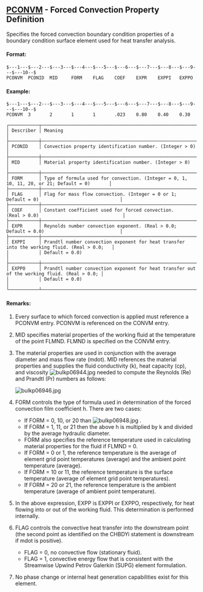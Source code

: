 ## [PCONVM](https://nexus.hexagon.com/documentationcenter/bundle/MSC_Nastran_2022.4/page/Nastran_Combined_Book/qrg/bulkp/TOC.PCONVM.xhtml) - Forced Convection Property Definition

Specifies the forced convection boundary condition properties of a boundary condition surface element used for heat transfer analysis.

#### Format:

```nastran
$---1---$---2---$---3---$---4---$---5---$---6---$---7---$---8---$---9---$---10--$
PCONVM  PCONID  MID     FORM    FLAG    COEF    EXPR    EXPPI   EXPPO           
```

#### Example:

```nastran
$---1---$---2---$---3---$---4---$---5---$---6---$---7---$---8---$---9---$---10--$
PCONVM  3       2       1       1       .023    0.80    0.40    0.30            
```

```text
┌───────────┬─────────────────────────────────────────────────────────────────────────────────────────────┐
│ Describer │ Meaning                                                                                     │
├───────────┼─────────────────────────────────────────────────────────────────────────────────────────────┤
│ PCONID    │ Convection property identification number. (Integer > 0)                                    │
├───────────┼─────────────────────────────────────────────────────────────────────────────────────────────┤
│ MID       │ Material property identification number. (Integer > 0)                                      │
├───────────┼─────────────────────────────────────────────────────────────────────────────────────────────┤
│ FORM      │ Type of formula used for convection. (Integer = 0, 1, 10, 11, 20, or 21; Default = 0)       │
├───────────┼─────────────────────────────────────────────────────────────────────────────────────────────┤
│ FLAG      │ Flag for mass flow convection. (Integer = 0 or 1; Default = 0)                              │
├───────────┼─────────────────────────────────────────────────────────────────────────────────────────────┤
│ COEF      │ Constant coefficient used for forced convection. (Real > 0.0)                               │
├───────────┼─────────────────────────────────────────────────────────────────────────────────────────────┤
│ EXPR      │ Reynolds number convection exponent. (Real > 0.0; Default = 0.0)                            │
├───────────┼─────────────────────────────────────────────────────────────────────────────────────────────┤
│ EXPPI     │ Prandtl number convection exponent for heat transfer into the working fluid. (Real > 0.0;   │
│           │ Default = 0.0)                                                                              │
├───────────┼─────────────────────────────────────────────────────────────────────────────────────────────┤
│ EXPPO     │ Prandtl number convection exponent for heat transfer out of the working fluid. (Real > 0.0; │
│           │ Default = 0.0)                                                                              │
└───────────┴─────────────────────────────────────────────────────────────────────────────────────────────┘
```

#### Remarks:

1. Every surface to which forced convection is applied must reference a PCONVM entry. PCONVM is referenced on the CONVM entry.
2. MID specifies material properties of the working fluid at the temperature of the point FLMND. FLMND is specified on the CONVM entry.
3. The material properties are used in conjunction with the average diameter and mass flow rate (mdot). MID references the material properties and supplies the fluid conductivity (k), heat capacity (cp), and viscosity  ![bulkp06944.jpg](https://help-be.hexagonmi.com/bundle/MSC_Nastran_2022.4/page/Nastran_Combined_Book/qrg/bulkp/../../../assets/bulkp06944.jpg?_LANG=enus)  needed to compute the Reynolds (Re) and Prandtl (Pr) numbers as follows:

    ![bulkp06946.jpg](https://help-be.hexagonmi.com/bundle/MSC_Nastran_2022.4/page/Nastran_Combined_Book/qrg/bulkp/../../../assets/bulkp06946.jpg?_LANG=enus)  

4. FORM controls the type of formula used in determination of the forced convection film coefficient h. There are two cases:
     - If FORM = 0, 10, or 20 than  ![bulkp06948.jpg](https://help-be.hexagonmi.com/bundle/MSC_Nastran_2022.4/page/Nastran_Combined_Book/qrg/bulkp/../../../assets/bulkp06948.jpg?_LANG=enus) .
     - If FORM = 1, 11, or 21 then the above h is multiplied by k and divided by the average hydraulic diameter.
     - FORM also specifies the reference temperature used in calculating material properties for the fluid if FLMND = 0.
     - If FORM = 0 or 1, the reference temperature is the average of element grid point temperatures (average) and the ambient point temperature (average).
     - If FORM = 10 or 11, the reference temperature is the surface temperature (average of element grid point temperatures).
     - If FORM = 20 or 21, the reference temperature is the ambient temperature (average of ambient point temperature).
5. In the above expression, EXPP is EXPPI or EXPPO, respectively, for heat flowing into or out of the working fluid. This determination is performed internally.
6. FLAG controls the convective heat transfer into the downstream point (the second point as identified on the CHBDYi statement is downstream if mdot is positive).
     - FLAG = 0, no convective flow (stationary fluid).
     - FLAG = 1, convective energy flow that is consistent with the Streamwise Upwind Petrov Galerkin (SUPG) element formulation.
7. No phase change or internal heat generation capabilities exist for this element.
